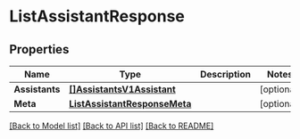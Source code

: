 # ListAssistantResponse

## Properties

Name | Type | Description | Notes
------------ | ------------- | ------------- | -------------
**Assistants** | [**[]AssistantsV1Assistant**](AssistantsV1Assistant.md) |  |[optional] 
**Meta** | [**ListAssistantResponseMeta**](ListAssistantResponseMeta.md) |  |[optional] 

[[Back to Model list]](../README.md#documentation-for-models) [[Back to API list]](../README.md#documentation-for-api-endpoints) [[Back to README]](../README.md)


